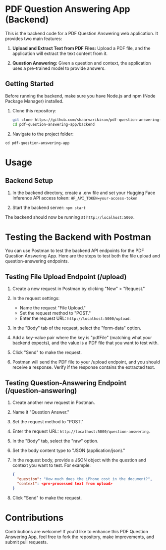 # PDF Question Answering App (Backend)

This is the backend code for a PDF Question Answering web application. It provides two main features:

1. **Upload and Extract Text from PDF Files:** Upload a PDF file, and the application will extract the text content from it.

2. **Question Answering:** Given a question and context, the application uses a pre-trained model to provide answers.

## Getting Started

Before running the backend, make sure you have Node.js and npm (Node Package Manager) installed.

1. Clone this repository:

   ```bash
   git clone https://github.com/shaarvarikiran/pdf-question-answering-app.git
   cd pdf-question-answering-app/backend
   ```

2. Navigate to the project folder:

```cd pdf-question-answering-app```

# Usage

## Backend Setup

1. In the backend directory, create a .env file and set your Hugging Face Inference API access token:
```HF_API_TOKEN=your-access-token```

2. Start the backend server:
```npm start```

The backend should now be running at ```http://localhost:5000.```

# Testing the Backend with Postman

You can use Postman to test the backend API endpoints for the PDF Question Answering App. Here are the steps to test both the file upload and question-answering endpoints.

## Testing File Upload Endpoint (/upload)

1. Create a new request in Postman by clicking "New" > "Request."

2. In the request settings:

   - Name the request "File Upload."
   - Set the request method to "POST."
   - Enter the request URL: `http://localhost:5000/upload`.

3. In the "Body" tab of the request, select the "form-data" option.

4. Add a key-value pair where the key is "pdfFile" (matching what your backend expects), and the value is a PDF file that you want to test with.

5. Click "Send" to make the request.

6. Postman will send the PDF file to your /upload endpoint, and you should receive a response. Verify if the response contains the extracted text.

## Testing Question-Answering Endpoint (/question-answering)

1. Create another new request in Postman.

2. Name it "Question Answer."

3. Set the request method to "POST."

4. Enter the request URL: `http://localhost:5000/question-answering`.

5. In the "Body" tab, select the "raw" option.

6. Set the body content type to "JSON (application/json)."

7. In the request body, provide a JSON object with the question and context you want to test. For example:

   ```json
   {
     "question": "How much does the iPhone cost in the document?",
     "context": <pre-processed text from upload>
   }

8. Click "Send" to make the request.

# Contributions
Contributions are welcome! If you'd like to enhance this PDF Question Answering App, feel free to fork the repository, make improvements, and submit pull requests.

